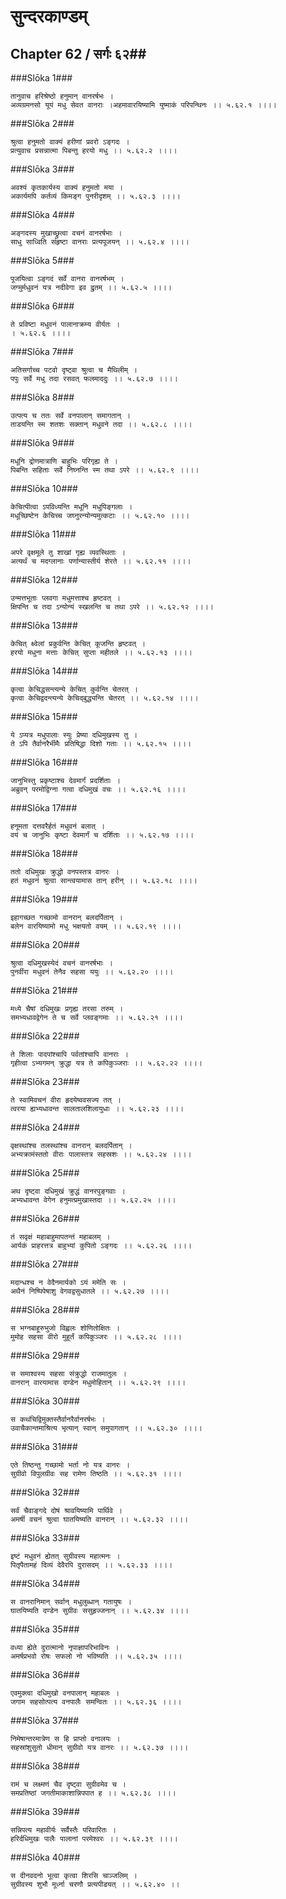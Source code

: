 सुन्दरकाण्डम्
===============================


## Chapter 62  / सर्गः ६२##


###Slōka 1###


    तानुवाच हरिश्रेष्ठो हनुमान् वानरर्षभः ।
    अव्यग्रमनसो यूयं मधु सेवत वानराः ।अहमावारयिष्यामि युष्माकं परिपन्थिनः ।। ५.६२.१ ।।।।


###Slōka 2###


    श्रुत्वा हनुमतो वाक्यं हरीणां प्रवरो ऽङ्गदः ।
    प्रत्युवाच प्रसन्नात्मा पिबन्तु हरयो मधु ।। ५.६२.२ ।।।।


###Slōka 3###


    अवश्यं कृतकार्यस्य वाक्यं हनुमतो मया ।
    अकार्यमपि कर्तव्यं किमङ्ग पुनरीदृशम् ।। ५.६२.३ ।।।।


###Slōka 4###


    अङ्गदस्य मुखाच्छ्रुत्वा वचनं वानरर्षभाः ।
    साधु साध्विति संहृष्टा वानराः प्रत्यपूजयन् ।। ५.६२.४ ।।।।


###Slōka 5###


    पूजयित्वा ऽङ्गदं सर्वे वानरा वानरर्षभम् ।
    जग्मुर्मधुवनं यत्र नदीवेगा इव द्रुतम् ।। ५.६२.५ ।।।।


###Slōka 6###


    ते प्रविष्टा मधुवनं पालानाक्रम्य वीर्यतः ।
    । ५.६२.६ ।।।।


###Slōka 7###


    अतिसर्गाच्च पटवो दृष्ट्वा श्रुत्वा च मैथिलीम् ।
    पपुः सर्वे मधु तदा रसवत् फलमाददुः ।। ५.६२.७ ।।।।


###Slōka 8###


    उत्पत्य च ततः सर्वे वनपालान् समागतान् ।
    ताडयन्ति स्म शतशः सक्तान् मधुवने तदा ।। ५.६२.८ ।।।।


###Slōka 9###


    मधूनि द्रोणमात्राणि बाहुभिः परिगृह्य ते ।
    पिबन्ति सहिताः सर्वे निघ्नन्ति स्म तथा ऽपरे ।। ५.६२.९ ।।।।


###Slōka 10###


    केचित्पीत्वा ऽपविध्यन्ति मधूनि मधुपिङ्गलाः ।
    मधूच्छिष्टेन केचिच्च जघ्नुरन्योन्यमुत्कटाः ।। ५.६२.१० ।।।।


###Slōka 11###


    अपरे वृक्षमूले तु शाखां गृह्य व्यवस्थिताः ।
    अत्यर्थं च मदग्लानाः पर्णान्यास्तीर्य शेरते ।। ५.६२.११ ।।।।


###Slōka 12###


    उन्मत्तभूताः प्लवगा मधुमत्ताश्च हृष्टवत् ।
    क्षिपन्ति च तदा ऽन्योन्यं स्खलन्ति च तथा ऽपरे ।। ५.६२.१२ ।।।।


###Slōka 13###


    केचित् क्ष्वेलां प्रकुर्वन्ति केचित् कूजन्ति हृष्टवत् ।
    हरयो मधुना मत्ताः केचित् सुप्ता महीतले ।। ५.६२.१३ ।।।।


###Slōka 14###


    कृत्वा केचिद्धसन्त्यन्ये केचित् कुर्वन्ति चेतरत् ।
    कृत्वा केचिद्वदन्त्यन्ये केचिद्बुद्ध्यन्ति चेतरत् ।। ५.६२.१४ ।।।।


###Slōka 15###


    ये ऽप्यत्र मधुपालाः स्युः प्रेष्या दधिमुखस्य तु ।
    ते ऽपि तैर्वानरैर्भीमैः प्रतिषिद्धा दिशो गताः ।। ५.६२.१५ ।।।।


###Slōka 16###


    जानुभिस्तु प्रकृष्टाश्च देवमार्गं प्रदर्शिताः ।
    अब्रुवन् परमोद्विग्ना गत्वा दधिमुखं वचः ।। ५.६२.१६ ।।।।


###Slōka 17###


    हनूमता दत्तवरैर्हतं मधुवनं बलात् ।
    वयं च जानुभिः कृष्टा देवमार्गं च दर्शिताः ।। ५.६२.१७ ।।।।


###Slōka 18###


    ततो दधिमुखः क्रुद्धो वनपस्तत्र वानरः ।
    हतं मधुवनं श्रुत्वा सान्त्वयामास तान् हरीन् ।। ५.६२.१८ ।।।।


###Slōka 19###


    इहागच्छत गच्छामो वानरान् बलदर्पितान् ।
    बलेन वारयिष्यामो मधु भक्षयतो वयम् ।। ५.६२.१९ ।।।।


###Slōka 20###


    श्रुत्वा दधिमुखस्येदं वचनं वानरर्षभाः ।
    पुनर्वीरा मधुवनं तेनैव सहसा ययुः ।। ५.६२.२० ।।।।


###Slōka 21###


    मध्ये चैषां दधिमुखः प्रगृह्य तरसा तरुम् ।
    समभ्यधावद्वेगेन ते च सर्वे प्लवङ्गमाः ।। ५.६२.२१ ।।।।


###Slōka 22###


    ते शिलाः पादपांश्चापि पर्वतांश्चापि वानराः ।
    गृहीत्वा ऽभ्यगमन् क्रुद्धा यत्र ते कपिकुञ्जराः ।। ५.६२.२२ ।।।।


###Slōka 23###


    ते स्वामिवचनं वीरा हृदयेष्ववसज्य तत् ।
    त्वरया ह्यभ्यधावन्त सालतालशिलायुधाः ।। ५.६२.२३ ।।।।


###Slōka 24###


    वृक्षस्थांश्च तलस्थांश्च वानरान् बलदर्पितान् ।
    अभ्यक्रामंस्ततो वीराः पालास्तत्र सहस्रशः ।। ५.६२.२४ ।।।।


###Slōka 25###


    अथ दृष्ट्वा दधिमुखं क्रुद्धं वानरपुङ्गवाः ।
    अभ्यधावन्त वेगेन हनुमत्प्रमुखास्तदा ।। ५.६२.२५ ।।।।


###Slōka 26###


    तं सवृक्षं महाबाहुमापतन्तं महाबलम् ।
    आर्यकं प्राहरत्तत्र बाहुभ्यां कुपितो ऽङ्गदः ।। ५.६२.२६ ।।।।


###Slōka 27###


    मदान्धश्च न वेदैनमार्यको ऽयं ममेति सः ।
    अथैनं निष्पिपेषाशु वेगवद्वसुधातले ।। ५.६२.२७ ।।।।


###Slōka 28###


    स भग्नबाहूरुभुजो विह्वलः शोणितोक्षितः ।
    मुमोह सहसा वीरो मुहूर्तं कपिकुञ्जरः ।। ५.६२.२८ ।।।।


###Slōka 29###


    स समाश्वस्य सहसा संक्रुद्धो राजमातुलः ।
    वानरान् वारयामास दण्डेन मधुमोहितान् ।। ५.६२.२९ ।।।।


###Slōka 30###


    स कथंचिद्विमुक्तस्तैर्वानरैर्वानरर्षभः ।
    उवाचैकान्तमाश्रित्य भृत्यान् स्वान् समुपागतान् ।। ५.६२.३० ।।।।


###Slōka 31###


    एते तिष्ठन्तु गच्छामो भर्ता नो यत्र वानरः ।
    सुग्रीवो विपुलग्रीवः सह रामेण तिष्ठति ।। ५.६२.३१ ।।।।


###Slōka 32###


    सर्वं चैवाङ्गदे दोषं श्रावयिष्यामि पार्थिवे ।
    अमर्षी वचनं श्रुत्वा घातयिष्यति वानरान् ।। ५.६२.३२ ।।।।


###Slōka 33###


    इष्टं मधुवनं ह्येतत् सुग्रीवस्य महात्मनः ।
    पितृपैतामहं दिव्यं देवैरपि दुरासदम् ।। ५.६२.३३ ।।।।


###Slōka 34###


    स वानरानिमान् सर्वान् मधुलुब्धान् गतायुषः ।
    घातयिष्यति दण्डेन सुग्रीवः ससुहृज्जनान् ।। ५.६२.३४ ।।।।


###Slōka 35###


    वध्या ह्येते दुरात्मानो नृपाज्ञापरिभाविनः ।
    अमर्षप्रभवो रोषः सफलो नो भविष्यति ।। ५.६२.३५ ।।।।


###Slōka 36###


    एवमुक्त्वा दधिमुखो वनपालान् महाबलः ।
    जगाम सहसोत्पत्य वनपालैः समन्वितः ।। ५.६२.३६ ।।।।


###Slōka 37###


    निमेषान्तरमात्रेण स हि प्राप्तो वनालयः ।
    सहस्रांशुसुतो धीमान् सुग्रीवो यत्र वानरः ।। ५.६२.३७ ।।।।


###Slōka 38###


    रामं च लक्ष्मणं चैव दृष्ट्वा सुग्रीवमेव च ।
    समप्रतिष्ठां जगतीमाकाशान्निपपात ह ।। ५.६२.३८ ।।।।


###Slōka 39###


    सन्निपत्य महावीर्यः सर्वैस्तैः परिवारितः ।
    हरिर्दधिमुखः पालैः पालानां परमेश्वरः ।। ५.६२.३९ ।।।।


###Slōka 40###


    स दीनवदनो भूत्वा कृत्वा शिरसि चाञ्जलिम् ।
    सुग्रीवस्य शुभौ मूर्ध्ना चरणौ प्रत्यपीडयत् ।। ५.६२.४० ।।


